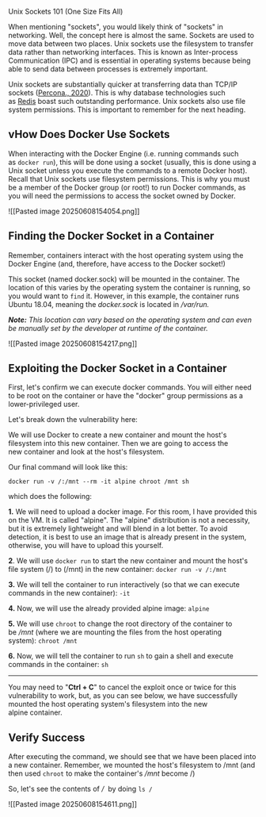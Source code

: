 Unix Sockets 101 (One Size Fits All)

When mentioning "sockets", you would likely think of "sockets" in networking. Well, the concept here is almost the same. Sockets are used to move data between two places. Unix sockets use the filesystem to transfer data rather than networking interfaces. This is known as Inter-process Communication (IPC) and is essential in operating systems because being able to send data between processes is extremely important.

Unix sockets are substantially quicker at transferring data than TCP/IP sockets ([Percona., 2020](https://www.percona.com/blog/2020/04/13/need-to-connect-to-a-local-mysql-server-use-unix-domain-socket/)). This is why database technologies such as [Redis](https://redis.io/) boast such outstanding performance. Unix sockets also use file system permissions. This is important to remember for the next heading.

## vHow Does Docker Use Sockets

When interacting with the Docker Engine (i.e. running commands such as `docker run`), this will be done using a socket (usually, this is done using a Unix socket unless you execute the commands to a remote Docker host). Recall that Unix sockets use filesystem permissions. This is why you must be a member of the Docker group (or root!) to run Docker commands, as you will need the permissions to access the socket owned by Docker.

![[Pasted image 20250608154054.png]]

## Finding the Docker Socket in a Container﻿

Remember, containers interact with the host operating system using the Docker Engine (and, therefore, have access to the Docker socket!)

This socket (named docker.sock) will be mounted in the container. The location of this varies by the operating system the container is running, so you would want to `find` it. However, in this example, the container runs Ubuntu 18.04, meaning the _docker.sock_ is located in _/var/run._ 

_**Note:** This location can vary based on the operating system and can even be manually set by the developer at runtime of the container._

![[Pasted image 20250608154217.png]]

## Exploiting the Docker Socket in a Container

First, let's confirm we can execute docker commands.
You will either need to be root on the container or have the "docker" group permissions as a lower-privileged user. 

Let's break down the vulnerability here:

We will use Docker to create a new container and mount the host's filesystem into this new container. Then we are going to access the new container and look at the host's filesystem.

Our final command will look like this: 

```
docker run -v /:/mnt --rm -it alpine chroot /mnt sh
```

which does the following:

**1.** We will need to upload a docker image. For this room, I have provided this on the VM. It is called "alpine". The "alpine" distribution is not a necessity, but it is extremely lightweight and will blend in a lot better. To avoid detection, it is best to use an image that is already present in the system, otherwise, you will have to upload this yourself.

**2**. We will use `docker run` to start the new container and mount the host's file system (/) to (/mnt) in the new container: `docker run -v /:/mnt` 

**3.** We will tell the container to run interactively (so that we can execute commands in the new container): `-it`

**4.** Now, we will use the already provided alpine image: `alpine`

**5.** We will use `chroot` to change the root directory of the container to be _/mnt_ (where we are mounting the files from the host operating system): `chroot /mnt`

**6.** Now, we will tell the container to run `sh` to gain a shell and execute commands in the container: `sh`

-------
You may need to "**Ctrl + C**" to cancel the exploit once or twice for this vulnerability to work, but, as you can see below, we have successfully mounted the host operating system's filesystem into the new alpine container.

## Verify Success

After executing the command, we should see that we have been placed into a new container. Remember, we mounted the host's filesystem to /mnt (and then used `chroot` to make the container's _/mnt_ become /)

So, let's see the contents of _/_  by doing `ls /`

![[Pasted image 20250608154611.png]]

